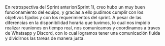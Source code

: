 En retrospectiva del Sprint anterior(Sprint 1), creo hubo un muy buen funcionamiento del equipo, y gracias a ello pudimos cumplir con los objetivos fijados y con los requerimientos del sprint. A pesar de las diferencias en la disponibilidad horaria que tuvimos, lo cual nos impidió realizar reuniones en tiempo real, nos comunicamos y coordinamos a traves de Whatsapp y Discord, con lo cual logramos tener una comunicación fluída y dividirnos las tareas de manera justa. 
